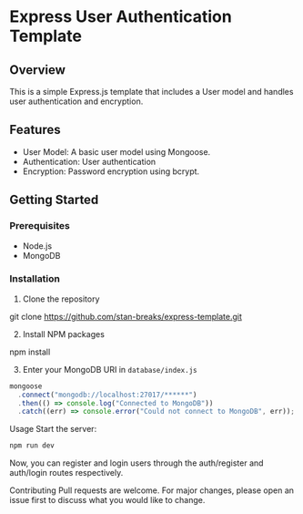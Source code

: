 # Express User Authentication Template

## Overview

This is a simple Express.js template that includes a User model and handles user authentication and encryption.

## Features

-   User Model: A basic user model using Mongoose.
-   Authentication: User authentication
-   Encryption: Password encryption using bcrypt.

## Getting Started

### Prerequisites

-   Node.js
-   MongoDB

### Installation

1. Clone the repository

git clone https://github.com/stan-breaks/express-template.git

2. Install NPM packages

npm install

3. Enter your MongoDB URI in `database/index.js`

```js
mongoose
  .connect("mongodb://localhost:27017/******")
  .then(() => console.log("Connected to MongoDB"))
  .catch((err) => console.error("Could not connect to MongoDB", err));
```
Usage
Start the server:
```bash
npm run dev
```
Now, you can register and login users through the auth/register and auth/login routes respectively.

Contributing
Pull requests are welcome. For major changes, please open an issue first to discuss what you would like to change.
```
